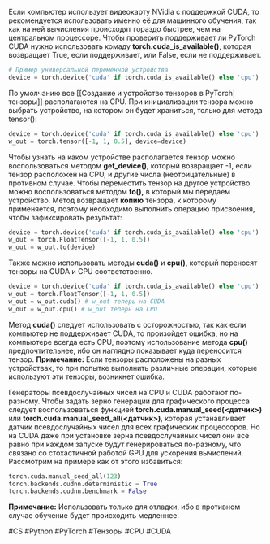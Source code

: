 Если компьютер использует видеокарту NVidia с поддержкой CUDA, то рекомендуется использовать именно её для машинного обучения, так как на ней вычисления происходят гораздо быстрее, чем на центральном процессоре.
Чтобы проверить поддерживает ли PyTorch CUDA нужно использовать комаду **torch.cuda_is_available()**, которая возвращает True, если поддерживает, или False, если не поддерживает.
```Python
# Пример универсальной переменной устройства
device = torch.device('cuda' if torch.cuda_is_available() else 'cpu')
```
По умолчанию все [[Создание и устройство тензоров в PyTorch|тензоры]] располагаются на CPU. При инициализации тензора можно выбрать устройство, на котором он будет храниться, только для метода tensor():
```Python
device = torch.device('cuda' if torch.cuda_is_available() else 'cpu')
w_out = torch.tensor([-1, 1, 0.5], device=device)
```
Чтобы узнать на каком устройстве располагается тензор можно воспользоваться методом **get_device()**, который возвращает -1, если тензор расположен на CPU, и другие числа (неотрицательные) в противном случае.
Чтобы переместить тензор на другое устройство можно воспользоваться методом **to(),** в который мы передаем устройство. Метод возвращает **копию** тензора, к которому применяется, поэтому необходимо выполнить операцию присвоения, чтобы зафиксировать результат:
```Python
device = torch.device('cuda' if torch.cuda_is_available() else 'cpu')
w_out = torch.FloatTensor([-1, 1, 0.5])
w_out = w_out.to(device)
```
Также можно использовать методы **cuda()** и **cpu()**, который переносят тензоры на CUDA и CPU соответственно.
```Python
device = torch.device('cuda' if torch.cuda_is_available() else 'cpu')
w_out = torch.FloatTensor([-1, 1, 0.5])
w_out = w_out.cuda() # w_out теперь на CUDA
w_out = w_out.cpu() # w_out теперь на CPU
```
Метод **cuda()** следует использовать с осторожностью, так как если компьютер не поддерживает CUDA, то произойдет ошибка, но на компьютере всегда есть CPU, поэтому использование метода **cpu()** предпочтительнее, ибо он наглядно показывает куда переносится тензор.
**Примечание:** Если тензоры расположены на разных устройствах, то при попытке выполнить различные операции, которые используют эти тензоры, возникнет ошибка.

Генераторы псевдослучайных чисел на CPU и CUDA работают по-разному. Чтобы задать зерно генерации для графического процесса следует воспользоваться функцией **torch.cuda.manual_seed(<датчик>)** или **torch.cuda.manual_seed_all(<датчик>)**, которая устанавливает датчик псевдослучайных чисел для всех графических процессоров. Но на CUDA даже при установке зерна псевдослучайных чисел они все равно при каждом запуске будут генерироваться по-разному, что связано со стохастичной работой GPU для ускорения вычислений. Рассмотрим на примере как от этого избавиться:
```Python
torch.cuda.manual_seed_all(123)
torch.backends.cudnn.deterministic = True
torch.backends.cudnn.benchmark = False
```
**Примечание:** Использовать только для отладки, ибо в противном случае обучение будет происходить медленнее.

#CS #Python #PyTorch #Тензоры #CPU #CUDA